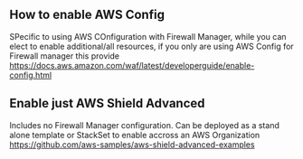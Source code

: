 

## How to enable AWS Config
SPecific to using AWS COnfiguration with Firewall Manager, while you can elect to enable additional/all resources, if you only are using AWS Config for Firewall manager this provide
https://docs.aws.amazon.com/waf/latest/developerguide/enable-config.html


## Enable just AWS Shield Advanced
Includes no Firewall Manager configuration. Can be deployed as a stand alone template or StackSet to enable accross an AWS Organization
https://github.com/aws-samples/aws-shield-advanced-examples